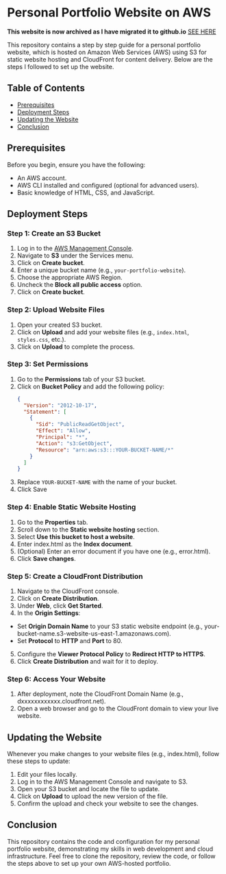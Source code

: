 # Personal Portfolio Website on AWS

**This website is now archived as I have migrated it to github.io** [SEE HERE]()

This repository contains a step by step guide for a personal portfolio website, which is hosted on Amazon Web Services (AWS) using S3 for static website hosting and CloudFront for content delivery. Below are the steps I followed to set up the website.

## Table of Contents
- [Prerequisites](#prerequisites)
- [Deployment Steps](#deployment-steps)
- [Updating the Website](#updating-the-website)
- [Conclusion](#conclusion)

## Prerequisites

Before you begin, ensure you have the following:

- An AWS account.
- AWS CLI installed and configured (optional for advanced users).
- Basic knowledge of HTML, CSS, and JavaScript.

## Deployment Steps

### Step 1: Create an S3 Bucket

1. Log in to the [AWS Management Console](https://aws.amazon.com/console/).
2. Navigate to **S3** under the Services menu.
3. Click on **Create bucket**.
4. Enter a unique bucket name (e.g., `your-portfolio-website`).
5. Choose the appropriate AWS Region.
6. Uncheck the **Block all public access** option.
7. Click on **Create bucket**.

### Step 2: Upload Website Files

1. Open your created S3 bucket.
2. Click on **Upload** and add your website files (e.g., `index.html`, `styles.css`, etc.).
3. Click on **Upload** to complete the process.

### Step 3: Set Permissions

1. Go to the **Permissions** tab of your S3 bucket.
2. Click on **Bucket Policy** and add the following policy:
   ```json
   {
     "Version": "2012-10-17",
     "Statement": [
       {
         "Sid": "PublicReadGetObject",
         "Effect": "Allow",
         "Principal": "*",
         "Action": "s3:GetObject",
         "Resource": "arn:aws:s3:::YOUR-BUCKET-NAME/*"
       }
     ]
   }

3. Replace `YOUR-BUCKET-NAME` with the name of your bucket.
4. Click Save

### Step 4: Enable Static Website Hosting
1. Go to the **Properties** tab.
2. Scroll down to the **Static website hosting** section.
3. Select **Use this bucket to host a website**.
4. Enter index.html as the **Index document**.
5. (Optional) Enter an error document if you have one (e.g., error.html).
6. Click **Save changes**.

### Step 5: Create a CloudFront Distribution
1. Navigate to the CloudFront console.
2. Click on **Create Distribution**.
3. Under **Web**, click **Get Started**.
4. In the **Origin Settings**:
- Set **Origin Domain Name** to your S3 static website endpoint (e.g., your-bucket-name.s3-website-us-east-1.amazonaws.com).
- Set **Protocol** to **HTTP** and **Port** to 80.
5. Configure the **Viewer Protocol Policy** to **Redirect HTTP to HTTPS**.
6. Click **Create Distribution** and wait for it to deploy.

### Step 6: Access Your Website
1. After deployment, note the CloudFront Domain Name (e.g., dxxxxxxxxxxxx.cloudfront.net).
2. Open a web browser and go to the CloudFront domain to view your live website.

## Updating the Website
Whenever you make changes to your website files (e.g., index.html), follow these steps to update:

1. Edit your files locally.
2. Log in to the AWS Management Console and navigate to S3.
3. Open your S3 bucket and locate the file to update.
4. Click on **Upload** to upload the new version of the file.
5. Confirm the upload and check your website to see the changes.

## Conclusion
This repository contains the code and configuration for my personal portfolio website, demonstrating my skills in web development and cloud infrastructure. Feel free to clone the repository, review the code, or follow the steps above to set up your own AWS-hosted portfolio.
